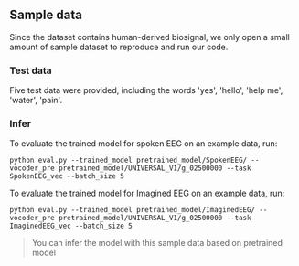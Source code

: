 ## Sample data
Since the dataset contains human-derived biosignal, we only open a small amount of sample dataset to reproduce and run our code.

### Test data
Five test data were provided, including the words 'yes', 'hello', 'help me', 'water', 'pain'.

### Infer
To evaluate the trained model for spoken EEG on an example data, run:
```eval
python eval.py --trained_model pretrained_model/SpokenEEG/ --vocoder_pre pretrained_model/UNIVERSAL_V1/g_02500000 --task SpokenEEG_vec --batch_size 5
```
To evaluate the trained model for Imagined EEG on an example data, run:
```eval
python eval.py --trained_model pretrained_model/ImaginedEEG/ --vocoder_pre pretrained_model/UNIVERSAL_V1/g_02500000 --task ImaginedEEG_vec --batch_size 5
```

> You can infer the model with this sample data based on pretrained model
